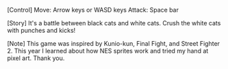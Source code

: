 [Control]
Move: Arrow keys or WASD keys
Attack: Space bar

[Story]
It's a battle between black cats and white cats. Crush the white cats with punches and kicks!

[Note]
This game was inspired by Kunio-kun, Final Fight, and Street Fighter 2.
This year I learned about how NES sprites work and tried my hand at pixel art.
Thank you.